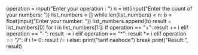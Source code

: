 operation = input("Enter your operation : ")
n = int(input("Enter the count of your numbers: "))
list_numbers = []
while len(list_numbers) < n:
    b = float(input("Enter your number: "))
    list_numbers.append(b)
result = list_numbers[0]
for i in list_numbers[1:]:
    if operation == "+":
        result += i
    elif operation == "-":
        result -= i
    elif operation == "*":
        result *= i
    elif operation == "/":
        if i != 0:
            result /= i
        else:
            print("tarif nashode")
            break
print("Result:", result)
